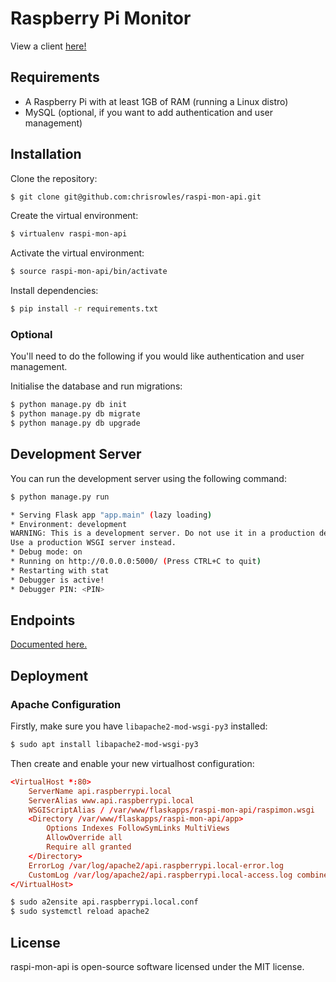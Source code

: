 # Raspberry Pi Monitor

View a client [here!](https://pi.mon.rowles.ch)

## Requirements

- A Raspberry Pi with at least 1GB of RAM (running a Linux distro)
- MySQL (optional, if you want to add authentication and user management)

## Installation

Clone the repository:
```sh
$ git clone git@github.com:chrisrowles/raspi-mon-api.git
```

Create the virtual environment:
```sh
$ virtualenv raspi-mon-api
```

Activate the virtual environment:
```sh
$ source raspi-mon-api/bin/activate
```

Install dependencies:
```sh
$ pip install -r requirements.txt
```

### Optional

You'll need to do the following if you would like authentication and user management.

Initialise the database and run migrations:
```sh
$ python manage.py db init
$ python manage.py db migrate
$ python manage.py db upgrade
```

## Development Server

You can run the development server using the following command:

```sh
$ python manage.py run

* Serving Flask app "app.main" (lazy loading)
* Environment: development
WARNING: This is a development server. Do not use it in a production deployment.
Use a production WSGI server instead.
* Debug mode: on
* Running on http://0.0.0.0:5000/ (Press CTRL+C to quit)
* Restarting with stat
* Debugger is active!
* Debugger PIN: <PIN>
```

## Endpoints

[Documented here.](https://pi.rowles1.net)

## Deployment

### Apache Configuration
Firstly, make sure you have `libapache2-mod-wsgi-py3` installed:

```sh
$ sudo apt install libapache2-mod-wsgi-py3
```

Then create and enable your new virtualhost configuration:

```conf
<VirtualHost *:80>
    ServerName api.raspberrypi.local
    ServerAlias www.api.raspberrypi.local
    WSGIScriptAlias / /var/www/flaskapps/raspi-mon-api/raspimon.wsgi
    <Directory /var/www/flaskapps/raspi-mon-api/app>
        Options Indexes FollowSymLinks MultiViews
        AllowOverride all
        Require all granted
    </Directory>
    ErrorLog /var/log/apache2/api.raspberrypi.local-error.log
    CustomLog /var/log/apache2/api.raspberrypi.local-access.log combined
</VirtualHost>
```

```sh
$ sudo a2ensite api.raspberrypi.local.conf
$ sudo systemctl reload apache2
```

## License

raspi-mon-api is open-source software licensed under the MIT license.
